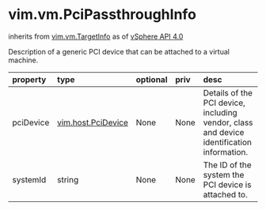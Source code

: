 vim.vm.PciPassthroughInfo
=========================
inherits from [vim.vm.TargetInfo](docs/vim.vm.TargetInfo.md)
as of [vSphere API 4.0](vim.version.md#vim.version.version5)


Description of a generic PCI device that can be attached to a virtual machine.

| property | type | optional | priv | desc |
|:---------|:-----|:---------|:-----|:-----|
| pciDevice | [vim.host.PciDevice](vim.host.PciDevice.md "vim.host.PciDevice") | None | None | Details of the PCI device, including vendor, class and    device identification information. |
| systemId | string | None | None | The ID of the system the PCI device is attached to. |


